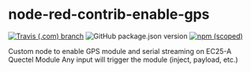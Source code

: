 # node-red-contrib-enable-gps

[![Travis (.com) branch](https://img.shields.io/travis/com/tmobile/node-red-contrib-enable-gps/master?style=flat-square)](https://travis-ci.com/tmobile/node-red-contrib-enable-gps) ![GitHub package.json version](https://img.shields.io/github/package-json/v/tmobile/node-red-contrib-enable-gps?style=flat-square) [![npm (scoped)](https://img.shields.io/npm/v/@tmus/node-red-contrib-enable-gps?style=flat-square)](https://www.npmjs.com/package/@tmus/node-red-contrib-enable-gps)

Custom node to enable GPS module and serial streaming on EC25-A Quectel Module
Any input will trigger the module (inject, payload, etc.)
